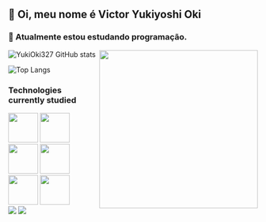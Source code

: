 ## 👋 Oi, meu nome é Victor Yukiyoshi Oki

### 🌱 Atualmente estou estudando programação.

<img align="right" height="320em" src="https://aniyuki.com/wp-content/uploads/2022/08/aniyuki-hello-30.gif">

![YukiOki327 GitHub stats](https://github-readme-stats.vercel.app/api?username=YukiOki327&show_icons=true&theme=monokai)

![Top Langs](https://github-readme-stats.vercel.app/api/top-langs/?username=YukiOki327&layout=compact&theme=monokai)

### Technologies currently studied

<div>
            <img src="https://cdn.jsdelivr.net/gh/devicons/devicon/icons/html5/html5-plain-wordmark.svg" width="60"/>
            <img src="https://cdn.jsdelivr.net/gh/devicons/devicon/icons/css3/css3-plain-wordmark.svg" width="60"/>
            <img src="https://cdn.jsdelivr.net/gh/devicons/devicon/icons/javascript/javascript-plain.svg" width="60"/>
            <img src="https://cdn.jsdelivr.net/gh/devicons/devicon/icons/react/react-original-wordmark.svg" width="60"/>
            <img src="https://cdn.jsdelivr.net/gh/devicons/devicon/icons/java/java-plain-wordmark.svg" width="60"/>
            <img src="https://cdn.jsdelivr.net/gh/devicons/devicon/icons/mysql/mysql-plain-wordmark.svg" width="60"/>
</div>      

<div>
            <a href = "mailto: okivictor11@gmail.com" target="_blank"><img src="https://img.shields.io/badge/Gmail-D14836?style=for-the-badge&logo=gmail&logoColor=white" target="_blank"></a>
            <a href = "https://www.linkedin.com/in/victor-oki-37b234269/" target="_blank"><img src="https://img.shields.io/badge/LinkedIn-0077B5?style=for-the-badge&logo=linkedin&logoColor=white" target="_blank"></a>
</div>

